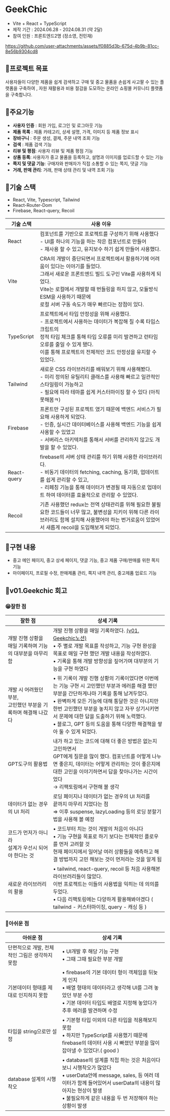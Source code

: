 # GeekChic
- Vite + React + TypeScript
- 제작 기간 : 2024.06.28 - 2024.08.31 (약 2달)
- 참여 인원 : 프론트엔드2명 (정소영, 전민재)

https://github.com/user-attachments/assets/f0885d3b-675d-4b9b-81cc-8e56b9304cd8


## 💞프로젝트 목표
사용자들이 다양한 제품을 쉽게 검색하고 구매 및 중고 물품을 손쉽게 사고팔 수 있는 플랫폼을 구축하여 , 자원 재활용과 비용 절감을 도모하는 온라인 쇼핑몰 커뮤니티 플랫폼을 구축합니다.

## 💞주요기능
- **사용자 인증** : 회원 가입, 로그인 및 로그아웃 기능
- **제품 목록** : 제품 카테고리, 상세 설명, 가격, 이미지 등 제품 정보 표시
- **장바구니** : 주문 생성, 결제, 주문 내역 조회 기능
- **검색** : 제품 검색 기능
- **리뷰 및 평점**: 사용자 리뷰 및 제품 평점 기능
- **상품 등록**: 사용자가 중고 물품을 등록하고, 설명과 이미지를 업로드할 수 있는 기능
- **쪽지 및 댓글 기능**: 구매자와 판매자가 직접 소통할 수 있는 쪽지, 댓글 기능
- **거래, 판매 관리**: 거래, 판매 상태 관리 및 내역 조회 기능

## 💞기술 스택
- React, Vite, Typescript, Tailwind
- React-Router-Dom
- Firebase, React-query, Recoil 

| **기술 스택** | **사용 이유**  |
| --- | --- |
| React  | 컴포넌트를 기반으로 프로젝트를 구성하기 위해 사용했다 <br> - UI를 하나의 기능을 하는 작은 컴포넌트로 만들어 <br> - 재사용 할 수 있고, 유지보수 하기 쉽게 만들어 사용했다.  |
| Vite | CRA의 개발이 중단되면서 프로젝트에서 활용하기에 어려움이 있다는 이야기를 들었다.<br> 그래서 새로운 프론트엔드 빌드 도구인 Vite를 사용하게 되었다.<br> Vite는 로컬에서 개발할 때 번들링을 하지 않고, 모듈방식 ESM을 사용하기 때문에 <br> 로컬 서버 구동 속도가 매우 빠르다는 장점이 있다.     |
| TypeScript | 프로젝트에서 타입 안정성을 위해 사용했다. <br> - 프로젝트에서 사용하는 데이터가 복잡해 질 수록 타입스크립트의 <br> 정적 타입 체크를 통해 타입 오류를 미리 발견하고 런타임 오류를 줄일 수 있게 됐다. <br> 이를 통해 프로젝트의 전체적인 코드 안정성을 유지할 수 있었다. |
| Tailwind | 새로운 CSS 라이브러리를 배워보기 위해 사용해봤다. <br> - 미리 정의된 유틸리티 클래스를 사용해 빠르고 일관적인 스타일링이 가능하고 <br> - 필요에 따라 테마를 쉽게 커스터마이징 할 수 있다 (아직못해봄ㅋ) |
| Firebase | 프론트만 구성된 프로젝트 였기 때문에 백엔드 서비스가 필요해 사용하게 되었다. <br>- 인증, 실시간 데이터베이스를 사용해 백엔드 기능을 쉽게 사용할 수 있었고 <br> - 서버리스 아키텍처를 통해서 서버를 관리하지 않고도 개발을 할 수 있었다. |
| React-query | firebase의 서버 상태 관리를 하기 위해 사용한 라이브러리다. <br>- 비동기 데이터의 fetching, caching, 동기화, 업데이트를 쉽게 관리할 수 있고, <br>- 리페칭 기능을 통해 데이터가 변경될 때 자동으로 업데이트 하여 데이터를 효율적으로 관리할 수 있었다. |
| Recoil  | 기존 사용했던 redux는 전역 상태관리를 위해 필요한 불필요한 코드들이 너무 많고, 불변성을 지키이 위해 다른 라이브러리도 함께 설치해 사용했어야 하는 번거로움이 있었어서 새롭게 recoil을 도입해보게 되었다.  |

## 💞구현 내용 
- 중고 메인 페이지, 중고 상세 페이지, 댓글 기능, 중고 제품 구매/판매를 위한 쪽지 기능
- 마이페이지, 프로필 수정, 판매제품 관리, 쪽지 내역 관리, 중고제품 업로드 기능

## 💞v01.Geekchic 회고
### 😁잘한 점
| 잘한 점 | 상세 기록 |
| --- | --- |
| 개발 진행 상황을 매일 기록하며 기능의 대부분을 마무리 함 | 개발 진행 상황을 매일 기록하였다. [(v01. Geekchic노션)](https://www.notion.so/fun-blog/GeekChic-9b1bba8f765b41d18304ed403161c4e4) <br> • 주 별로 개발 목표를 작성하고, 기능 구현 완성을 목표로 매일 구현 했던 개발 내용을 작성하였다.  <br> • 기록을 통해 개발 방향성을 짚어가며 대부분의 기능을 구현 하였다 |
| 개발 시 어려웠던 부분,  <br>고민했던 부분을 기록하며 해결해 나갔다 | • 위 기록이 개발 진행 상황의 기록이었다면 이번에는 기능 구현 시 고민했던 부분과 에러를 해결 했던 부분을 간단하게나마 기록을 통해 남겨두었다. <br>• 완벽하게 모든 기능에 대해 통달한 것은 아니지만 한번 고민했던 부분을 놓치지 않고 자꾸 상기시키면서 문제에 대한 답을 도출하기 위해 노력했다. <br>• 블로그, GPT 등의 도움을 통해 다양한 해결책을 쌓아 둘 수 있게 되었다.  |
| GPT도구의 활용법 | 내가 하고 있는 코드에 대해 더 좋은 방법은 없는지 고민하면서  <br> GPT에게 질문을 많이 했다. 컴포넌트를 어떻게 나누면 좋은지, 데이터는 어떻게 관리하는 것이 좋은지에 대한 고민을 이야기하면서 답을 찾아나가는 시간이었다 <br> → 리팩토링에서 구현해 볼 생각 |
| 데이터가 없는 경우의 UI 처리 | 로딩 페이지나 데이터가 없는 경우의 UI 처리를<br> 끝까지 마무리 지었다는 점 <br>⇒ 이후 suspense, lazyLoading 등의 로딩 분할기법을 사용해 볼 예정  |
| 코드가 먼저가 아니라  <br> 설계가 우선시 되어야 한다는 것 | • 코드부터 치는 것이 개발의 처음이 아니다 <br> • 기능 구현을 목표로 하기 보다는 전체적인 플로우를 먼저 고려할 것<br> 현재 페이지에서 일어날 여러 상황들을 예측하고 해결 방법까지 고민 해보는 것이 먼저라는 것을 알게 됨  |
| 새로운 라이브러리의 활용 | • tailwind, react-query, recoil 등 처음 사용해본 라이브러리들이 많았다.<br>이번 프로젝트는 이들의  사용법을 익히는 데 의의를 두었다. <br> • 다음 리팩토링에는 다양하게 활용해봐야겠다 ( tailwind - 커스터마이징, query - 캐싱 등 )  |

### 🫥아쉬운 점
| 아쉬운 점 | 상세 기록 |
| --- | --- |
| 단편적으로 개발, 전체적인 그림은 생각하지 못함  | • UI개발 후 해당 기능 구현 <br>• 그때 그때 필요한 부분 개발 |
| 기본데이터 형태를 제대로 인지하지 못함  | • firebase의 기본 데이터 형이 객체임을 뒤늦게 인지<br> • 배열 형태의 데이터라고 생각해 UI를 그려 놓았던 부분 수정<br> • 기본 데이터 타입도 배열로 지정해 놓았다가 추후 에러를 발견하며 수정 |
| 타입을 string으로만 설정 | • 기본형 타입 이외의 다른 타입을 적용해보지 못함 <br>• 하지만 TypeScript를 사용했기 때문에 firebase의 데이터 사용 시 빠졌던 부분을 많이 잡아낼 수 있었다!.( good ) |
| database 설계의 시행착오 | • database의 설계를 직접 하는 것은 처음이다보니 시행착오가 많았다 <br>• userData안에 message, sales, 등 여러 데이터가 함께 들어있어서 userData의 내용이 많아지는 현상이 발생<br>• 불필요하게 같은 내용을 두 번 저장해야 하는 상황이 발생  |
